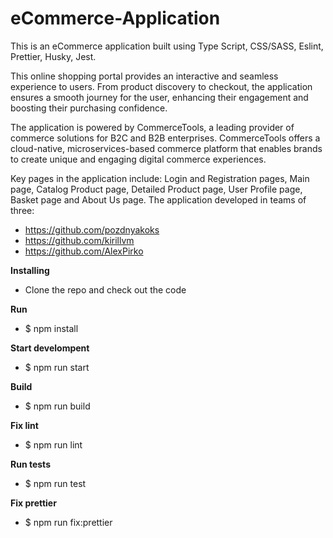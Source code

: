 # eCommerce-Application
This is an eCommerce application built using Type Script, CSS/SASS, Eslint, Prettier, Husky, Jest.

This online shopping portal provides an interactive and seamless experience to users. From product discovery to checkout, the application ensures a smooth journey for the user, enhancing their engagement and boosting their purchasing confidence. 

The application is powered by CommerceTools, a leading provider of commerce solutions for B2C and B2B enterprises. CommerceTools offers a cloud-native, microservices-based commerce platform that enables brands to create unique and engaging digital commerce experiences.

Key pages in the application include:  Login and Registration pages, Main page, Catalog Product page, Detailed Product page, User Profile page, Basket page and About Us page. 
The application developed in teams of three: 
- https://github.com/pozdnyakoks
- https://github.com/kirillvm
- https://github.com/AlexPirko

**Installing**
- Clone the repo and check out the code

**Run**
- $ npm install 


**Start develompent**
- $ npm run start


**Build**
- $ npm run build


**Fix lint**
- $ npm run lint


**Run tests**
- $ npm run test


**Fix prettier**
- $ npm run fix:prettier




